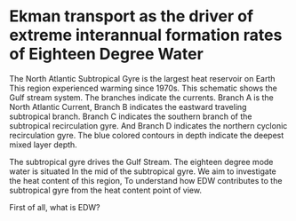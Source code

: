 # Ekman transport as the driver of extreme interannual formation rates of Eighteen Degree Water

The North Atlantic Subtropical Gyre is the largest heat reservoir on Earth
This region experienced warming since 1970s. This schematic shows the Gulf stream system. The branches indicate the currents. Branch A  is the North Atlantic Current, Branch B indicates the eastward traveling subtropical branch.
Branch C indicates the southern branch of the subtropical recirculation gyre. 
And Branch D indicates the northern cyclonic recirculation gyre. 
The blue colored contours in depth indicate the deepest mixed layer depth.


The subtropical gyre drives the Gulf Stream. 
The eighteen degree mode water  is situated In the mid of the subtropical gyre.
We aim to investigate the heat content of this region,
To understand how EDW contributes to the subtropical gyre
 from the heat content point of view.

First of all, what is EDW?

